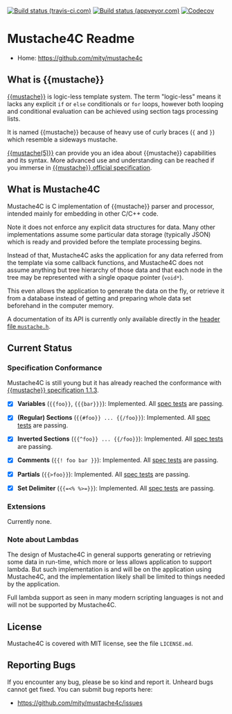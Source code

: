 [![Build status (travis-ci.com)](https://img.shields.io/travis/mity/mustache4c/master.svg?logo=linux&label=linux%20build)](https://travis-ci.org/mity/mustache4c)
[![Build status (appveyor.com)](https://img.shields.io/appveyor/ci/mity/mustache4c/master.svg?logo=windows&label=windows%20build)](https://ci.appveyor.com/project/mity/mustache4c/branch/master)
[![Codecov](https://img.shields.io/codecov/c/github/mity/mustache4c/master.svg?logo=codecov&label=code%20coverage)](https://codecov.io/github/mity/mustache4c)

# Mustache4C Readme

* Home: https://github.com/mity/mustache4c


## What is {{mustache}}

[{{mustache}}] is logic-less template system. The term "logic-less" means
it lacks any explicit `if` or `else` conditionals or `for` loops, however both
looping and conditional evaluation can be achieved using section tags
processing lists.

It is named {{mustache}} because of heavy use of curly braces (`{` and `}`)
which resemble a sideways mustache.

[{{mustache(5)}}][man5] can provide you an idea about {{mustache}} capabilities
and its syntax. More advanced use and understanding can be reached if you
immerse in [{{mustache}} official specification][spec].


## What is Mustache4C

Mustache4C is C implementation of {{mustache}} parser and processor,
intended mainly for embedding in other C/C++ code.

Note it does not enforce any explicit data structures for data. Many other
implementations assume some particular data storage (typically JSON) which is
ready and provided before the template processing begins.

Instead of that, Mustache4C asks the application for any data referred
from the template via some callback functions, and Mustache4C does not
assume anything but tree hierarchy of those data and that each node in the
tree may be represented with a single opaque pointer (`void*`).

This even allows the application to generate the data on the fly, or retrieve
it from a database instead of getting and preparing whole data set beforehand
in the computer memory.

A documentation of its API is currently only available directly in the [header
file `mustache.h`][mustache.h].


## Current Status

### Specification Conformance

Mustache4C is still young but it has already reached the conformance with
[{{mustache}} specification 1.1.3][spec].

 * [x] **Variables** (`{{foo}}`, `{{{bar}}}`):
       Implemented. All [spec tests][spec-interpolation] are passing.

 * [x] **(Regular) Sections**  (`{{#foo}} ... {{/foo}}`):
       Implemented. All [spec tests][spec-sections] are passing.

 * [x] **Inverted Sections** (`{{^foo}} ... {{/foo}}`):
       Implemented. All [spec tests][spec-inverted] are passing.

 * [x] **Comments** (`{{! foo bar }}`):
       Implemented. All [spec tests][spec-comments] are passing.

 * [x] **Partials** (`{{>foo}}`):
       Implemented. All [spec tests][spec-partials] are passing.

 * [x] **Set Delimiter** (`{{=<% %>=}}`):
       Implemented. All [spec tests][spec-delimiters] are passing.

### Extensions

Currently none.


### Note about Lambdas

The design of Mustache4C in general supports generating or retrieving some data
in run-time, which more or less allows application to support lambda. But such
implementation is and will be on the application using Mustache4C, and the
implementation likely shall be limited to things needed by the application.

Full lambda support as seen in many modern scripting languages is not and
will not be supported by Mustache4C.


## License

Mustache4C is covered with MIT license, see the file `LICENSE.md`.


## Reporting Bugs

If you encounter any bug, please be so kind and report it. Unheard bugs cannot
get fixed. You can submit bug reports here:

* https://github.com/mity/mustache4c/issues




[{{mustache}}]: https://mustache.github.io/
[man5]: https://mustache.github.io/mustache.5.html
[spec]: https://github.com/mustache/spec
[spec-comments]: https://github.com/mustache/spec/blob/master/specs/comments.yml
[spec-delimiters]: https://github.com/mustache/spec/blob/master/specs/delimiters.yml
[spec-interpolation]: https://github.com/mustache/spec/blob/master/specs/interpolationv.yml
[spec-inverted]: https://github.com/mustache/spec/blob/master/specs/inverted.yml
[spec-partials]: https://github.com/mustache/spec/blob/master/specs/partials.yml
[spec-sections]: https://github.com/mustache/spec/blob/master/specs/sections.yml
[spec-lambdas]: https://github.com/mustache/spec/blob/master/specs/~lambdas.yml
[mustache.h]: https://github.com/mity/mustache4c/blob/master/src/mustache.h
